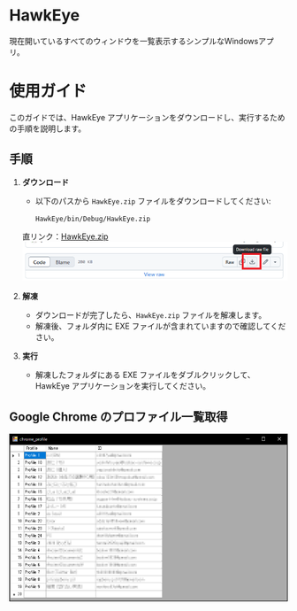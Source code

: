 # HawkEye
現在開いているすべてのウィンドウを一覧表示するシンプルなWindowsアプリ。

# 使用ガイド

このガイドでは、HawkEye アプリケーションをダウンロードし、実行するための手順を説明します。

## 手順

1. **ダウンロード**
   - 以下のパスから `HawkEye.zip` ファイルをダウンロードしてください:
     ```
     HawkEye/bin/Debug/HawkEye.zip
     ```
    直リンク：[HawkEye.zip](https://github.com/yosshii50/HawkEye/blob/main/HawkEye/bin/Debug/HawkEye.zip)
    ![Download Image](images/image00_download.png)

2. **解凍**
   - ダウンロードが完了したら、`HawkEye.zip` ファイルを解凍します。
   - 解凍後、フォルダ内に EXE ファイルが含まれていますので確認してください。

3. **実行**
   - 解凍したフォルダにある EXE ファイルをダブルクリックして、HawkEye アプリケーションを実行してください。

## Google Chrome のプロファイル一覧取得
![chrome profile](images/image10_chrome_profile.png)
